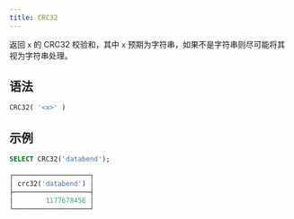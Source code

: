 ```yaml
---
title: CRC32
---
```


返回 `x` 的 CRC32 校验和，其中 `x` 预期为字符串，如果不是字符串则尽可能将其视为字符串处理。

## 语法

```sql
CRC32( '<x>' )
```

## 示例

```sql
SELECT CRC32('databend');

┌───────────────────┐
│ crc32('databend') │
├───────────────────┤
│        1177678456 │
└───────────────────┘
```